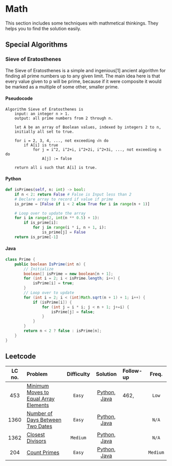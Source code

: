 # Math

This section includes some techniques with mathmetical thinkings. They helps you to find the solution easily.

## Special Algorithms

### Sieve of Eratosthenes

The Sieve of Eratosthenes is a simple and ingenious[1] ancient algorithm for finding all prime numbers up to any given limit. The main idea here is that every value given to p will be prime, because if it were composite it would be marked as a multiple of some other, smaller prime.

#### Pseudocode

```
Algorithm Sieve of Eratosthenes is
    input: an integer n > 1.
    output: all prime numbers from 2 through n.

    let A be an array of Boolean values, indexed by integers 2 to n,
    initially all set to true.

    for i = 2, 3, 4, ..., not exceeding √n do
        if A[i] is true
            for j = i^2, i^2+i, i^2+2i, i^2+3i, ..., not exceeding n do
                A[j] := false

    return all i such that A[i] is true.
```

#### Python

```python
def isPrimes(self, n: int) -> bool:
    if n < 2: return False # False is Input less than 2
    # Declare array to record if value if prime
    is_prime = [False if i < 2 else True for i in range(n + 1)]

    # Loop over to update the array
    for i in range(2, int(n ** 0.5) + 1):
        if is_prime[i]:
            for j in range(i * i, n + 1, i):
                is_prime[j] = False
    return is_prime[-1]
```

#### Java

```java
class Prime {
    public boolean IsPrime(int n) {
        // Initialize
        boolean[] isPrime = new boolean[n + 1];
        for (int i = 2; i < isPrime.length; i++) {
            isPrime[i] = true;
        }
        // Loop over to update
        for (int i = 2; i < (int)Math.sqrt(n + 1) + 1; i++) {
            if (isPrime[i]) {
                for (int j = i * i; j < n + 1; j+=i) {
                    isPrime[j] = false;
                }
            }
        }
        return n < 2 ? false : isPrime[n];
    }
}

```

## Leetcode

| LC no. | Problem                                                                                                       | Difficulty |                                      Solution                                       | Follow-up |  Freq.   |
| :----: | :------------------------------------------------------------------------------------------------------------ | :--------: | :---------------------------------------------------------------------------------: | :-------- | :------: |
|  453   | [Minimum Moves to Equal Array Elements](https://leetcode.com/problems/minimum-moves-to-equal-array-elements/) |   `Easy`   | [Python](./python/min_moves_equal_array.py), [Java](./java/MinMovesEqualArray.java) | 462,      |  `Low`   |
|  1360  | [Number of Days Between Two Dates](https://leetcode.com/problems/number-of-days-between-two-dates/)           |   `Easy`   |       [Python](./python/number_of_days.py), [Java](./java/NumberOfDays.java)        |           |  `N/A`   |
|  1362  | [Closest Divisors](https://leetcode.com/problems/closest-divisors/)                                           |  `Medium`  |     [Python](./python/closest_divisors.py), [Java](./java/ClosestDivisors.java)     |           |  `N/A`   |
|  204   | [Count Primes](https://leetcode.com/problems/count-primes/)                                                   |   `Easy`   |         [Python](./python/count_primes.py), [Java](./java/CountPrimes.java)         |           | `Medium` |
